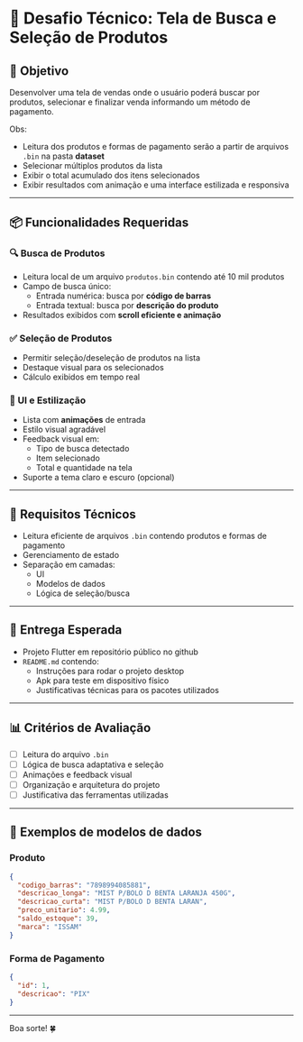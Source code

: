 
# 🛒 Desafio Técnico: Tela de Busca e Seleção de Produtos

## 🎯 Objetivo

Desenvolver uma tela de vendas onde o usuário poderá buscar por produtos, selecionar e finalizar venda informando um método de pagamento.

Obs:

- Leitura dos produtos e formas de pagamento serão a partir de arquivos `.bin` na pasta **dataset**
- Selecionar múltiplos produtos da lista
- Exibir o total acumulado dos itens selecionados
- Exibir resultados com animação e uma interface estilizada e responsiva

---

## 📦 Funcionalidades Requeridas

### 🔍 Busca de Produtos

- Leitura local de um arquivo `produtos.bin` contendo até 10 mil produtos
- Campo de busca único:
  - Entrada numérica: busca por **código de barras**
  - Entrada textual: busca por **descrição do produto**
- Resultados exibidos com **scroll eficiente e animação**

### ✅ Seleção de Produtos

- Permitir seleção/deseleção de produtos na lista
- Destaque visual para os selecionados
- Cálculo exibidos em tempo real

### 🎨 UI e Estilização

- Lista com **animações** de entrada
- Estilo visual agradável
- Feedback visual em:
  - Tipo de busca detectado
  - Item selecionado
  - Total e quantidade na tela
- Suporte a tema claro e escuro (opcional)
---

## 🧠 Requisitos Técnicos

- Leitura eficiente de arquivos `.bin` contendo produtos e formas de pagamento
- Gerenciamento de estado
- Separação em camadas:
  - UI
  - Modelos de dados
  - Lógica de seleção/busca

---

## 📝 Entrega Esperada

- Projeto Flutter em repositório público no github
- `README.md` contendo:
  - Instruções para rodar o projeto desktop
  - Apk para teste em dispositivo físico
  - Justificativas técnicas para os pacotes utilizados

---

## 📊 Critérios de Avaliação

- [ ] Leitura do arquivo `.bin`
- [ ] Lógica de busca adaptativa e seleção
- [ ] Animações e feedback visual
- [ ] Organização e arquitetura do projeto
- [ ] Justificativa das ferramentas utilizadas

---

## 📁 Exemplos de modelos de dados

### Produto
```json
{
  "codigo_barras": "7898994085881",
  "descricao_longa": "MIST P/BOLO D BENTA LARANJA 450G",
  "descricao_curta": "MIST P/BOLO D BENTA LARAN",
  "preco_unitario": 4.99,
  "saldo_estoque": 39,
  "marca": "ISSAM"
}
```

### Forma de Pagamento

```json
{
  "id": 1,
  "descricao": "PIX"
}
```
---

Boa sorte! 🍀
